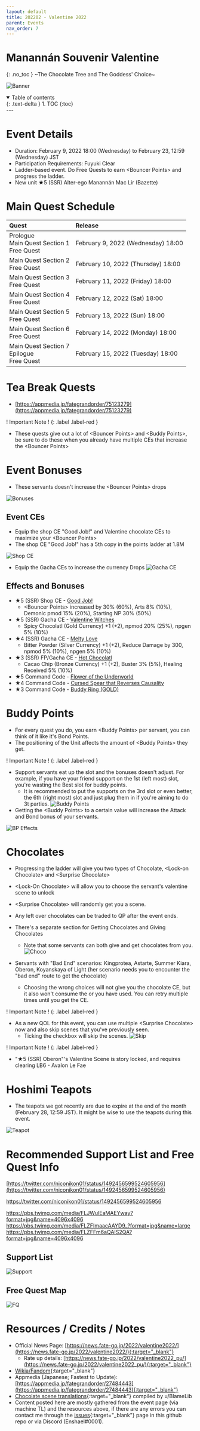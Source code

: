 ```yaml
---
layout: default
title: 202202 - Valentine 2022
parent: Events
nav_order: 7
---
```


# Manannán Souvenir Valentine
{: .no_toc }
~The Chocolate Tree and The Goddess' Choice~


![Banner](https://news.fate-go.jp/wp-content/uploads/2022/valentine2022_full_mxzlw/top_banner.png)

<details open markdown="block">
  <summary>
    Table of contents
  </summary>
  {: .text-delta }
1. TOC
{:toc}
</details>
---

# Event Details
- Duration: February 9, 2022 18:00 (Wednesday) to February 23, 12:59 (Wednesday) JST
- Participation Requirements: Fuyuki Clear
- Ladder-based event. Do Free Quests to earn &lt;Bouncer Points&gt; and progress the ladder.
- New unit ★5 (SSR) Alter-ego Manannán Mac Lir (Bazette)

# Main Quest Schedule

| Quest | Release |
| :-- | :-- |
| Prologue<br/>Main Quest Section 1<br/>Free Quest | February 9, 2022 (Wednesday) 18:00 |
| Main Quest Section 2<br/>Free Quest | February 10, 2022 (Thursday) 18:00 |
| Main Quest Section 3<br/>Free Quest | February 11, 2022 (Friday) 18:00 |
| Main Quest Section 4<br/>Free Quest | February 12, 2022 (Sat) 18:00 |
| Main Quest Section 5<br/>Free Quest | February 13, 2022 (Sun) 18:00 |
| Main Quest Section 6<br/>Free Quest | February 14, 2022 (Monday) 18:00 |
| Main Quest Section 7<br/>Epilogue<br/>Free Quest | February 15, 2022 (Tuesday) 18:00 |

# Tea Break Quests
- [https://appmedia.jp/fategrandorder/75123279](https://appmedia.jp/fategrandorder/75123279)

! Important Note !
{: .label .label-red }

- These quests give out a lot of &lt;Bouncer Points&gt; and &lt;Buddy Points&gt;, be sure to do these when you already have multiple CEs that increase the &lt;Bouncer Points&gt;

# Event Bonuses
- These servants doesn't increase the &lt;Bouncer Points&gt; drops

![Bonuses](https://cdn.discordapp.com/attachments/802752542538203147/940185814208495646/unknown.png)

## Event CEs
- Equip the shop CE "Good Job!" and Valentine chocolate CEs to maximize your &lt;Bouncer Points&gt;
- The shop CE "Good Job!" has a 5th copy in the points ladder at 1.8M

![Shop CE](https://news.fate-go.jp/wp-content/uploads/2022/valentine2022_full_mxzlw/info_howto_02.png)

- Equip the Gacha CEs to increase the currency Drops
![Gacha CE](https://news.fate-go.jp/wp-content/uploads/2022/valentine2022_full_mxzlw/info_howto_04.png)
  
## Effects and Bonuses
- ★5 (SSR) Shop CE - [Good Job!](https://fategrandorder.fandom.com/wiki/Good_Job!)
    - &lt;Bouncer Points&gt; increased by 30% (60%), Arts 8% (10%), Demonic pmod 15% (20%), Starting NP 30% (50%)
- ★5 (SSR) Gacha CE - [Valentine Witches](https://fategrandorder.fandom.com/wiki/Valentine_Witches)
    - Spicy Chocolatl (Gold Currency) +1 (+2), npmod 20% (25%), npgen 5% (10%)
- ★4 (SSR) Gacha CE - [Melty Love](https://fategrandorder.fandom.com/wiki/Melty_Love)
    - Bitter Powder (Silver Currency) +1 (+2), Reduce Damage by 300, npmod 5% (10%), npgen 5% (10%)
- ★3 (SSR) FP/Gacha CE - [Hot Chocolatl](https://fategrandorder.fandom.com/wiki/Hot_Chocolatl)
    - Cacao Chip (Bronze Currency) +1 (+2), Buster 3% (5%), Healing Received 5% (10%)
- ★5 Command Code - [Flower of the Underworld](https://fategrandorder.fandom.com/wiki/Flower_of_the_Underworld)
- ★4 Command Code - [Cursed Spear that Reverses Causality](https://fategrandorder.fandom.com/wiki/Cursed_Spear_that_Reverses_Causality)
- ★3 Command Code - [Buddy Ring (GOLD)](https://fategrandorder.fandom.com/wiki/Buddy_Ring_(GOLD))

# Buddy Points
- For every quest you do, you earn &lt;Buddy Points&gt; per servant, you can think of it like it's Bond Points.
- The positioning of the Unit affects the amount of &lt;Buddy Points&gt; they get.
  
! Important Note !
{: .label .label-red }

- Support servants eat up the slot and the bonuses doesn't adjust. For example, if you have your friend support on the 1st (left most) slot, you're wasting the Best slot for buddy points.
  - It is recommended to put the supports on the 3rd slot or even better, the 6th (right most) slot and just plug them in if you're aiming to do 3t parties.
![Buddy Points](https://news.fate-go.jp/wp-content/uploads/2022/valentine2022_full_mxzlw/info_image_05.png)
- Getting the &lt;Buddy Points&gt; to a certain value will increase the Attack and Bond bonus of your servants.

![BP Effects](https://cdn.discordapp.com/attachments/802752542538203147/940920334520053800/unknown.png)

# Chocolates
- Progressing the ladder will give you two types of Chocolate, &lt;Lock-on Chocolate&gt; and &lt;Surprise Chocolate&gt;
- &lt;Lock-On Chocolate&gt; will allow you to choose the servant's valentine scene to unlock
- &lt;Surprise Chocolate&gt; will randomly get you a scene.
- Any left over chocolates can be traded to QP after the event ends.
- There's a separate section for Getting Chocolates and Giving Chocolates
    - Note that some servants can both give and get chocolates from you.
![Choco](https://news.fate-go.jp/wp-content/uploads/2022/valentine2022_full_mxzlw/info_image_01.png)

- Servants with "Bad End" scenarios: Kingprotea, Astarte, Summer Kiara, Oberon, Koyanskaya of Light (her scenario needs you to encounter the "bad end" route to get the chocolate)
    - Choosing the wrong choices will not give you the chocolate CE, but it also won't consume the <Lock-on Chocolate> or <Surprise Chocolate> you have used. You can retry multiple times until you get the CE.

! Important Note !
{: .label .label-red }

- As a new QOL for this event, you can use multiple &lt;Surprise Chocolate&gt; now and also skip scenes that you've previously seen.
    - Ticking the checkbox will skip the scenes.
![Skip](https://news.fate-go.jp/wp-content/uploads/2022/valentine2022_full_mxzlw/info_image_03.png)

! Important Note !
{: .label .label-red }

- "★5 (SSR) Oberon"'s Valentine Scene is story locked, and requires clearing LB6 - Avalon Le Fae

# Hoshimi Teapots
- The teapots we got recently are due to expire at the end of the month (February 28, 12:59 JST). It might be wise to use the teapots during this event.

![Teapot](https://news.fate-go.jp/wp-content/uploads/2022/valentine2022_full_mxzlw/info_item_01.png)

# Recommended Support List and Free Quest Info
[https://twitter.com/niconikon01/status/1492456599524605956](https://twitter.com/niconikon01/status/1492456599524605956)


https://twitter.com/niconikon01/status/1492456599524605956

https://pbs.twimg.com/media/FLJWulEaMAEYway?format=jpg&name=4096x4096
https://pbs.twimg.com/media/FLZFImaacAAYD9_?format=jpg&name=large
https://pbs.twimg.com/media/FLZFFm6aQAIS2QA?format=jpg&name=4096x4096


## Support List

![Support](https://pbs.twimg.com/media/FLZFImaacAAYD9_?format=jpg&name=large)

## Free Quest Map

![FQ](https://pbs.twimg.com/media/FLZFFm6aQAIS2QA?format=jpg&name=4096x4096)

# Resources / Credits / Notes

- Official News Page: [https://news.fate-go.jp/2022/valentine2022/](https://news.fate-go.jp/2022/valentine2022/){:target="_blank"}
    - Rate up details: [https://news.fate-go.jp/2022/valentine2022_pu/](https://news.fate-go.jp/2022/valentine2022_pu/){:target="_blank"}
- [Wikia/Fandom](https://fategrandorder.fandom.com/wiki/Valentine_2022){:target="_blank"}
- Appmedia (Japanese; Fastest to Update): [https://appmedia.jp/fategrandorder/27484443](https://appmedia.jp/fategrandorder/27484443){:target="_blank"}
- [Chocolate scene translations](https://www.reddit.com/r/grandorder/comments/sovddh/valentines_2022_media_and_translate_status){:target="_blank"} compiled by u/BlameLib
- Content posted here are mostly gathered from the event page (via machine TL) and the resources above, if there are any errors you can contact me through the [issues](https://github.com/r-grandorder/fgo-guides/issues){:target="_blank"} page in this github repo or via Discord (Enshael#0001).


<script>
setInterval(function () {  
  var times = [1642496400];
  
  var now = new Date().getTime() / 1000;
  for(var i=0; i<times.length;i++){
    var futureEvent = times[i] > now;
    var diff = times[i]-now;
    if(!futureEvent) {
      diff = -diff;
    }
    /*https://stackoverflow.com/a/52387803*/
    var d = Math.floor(diff / (60*60*24));
    var h = Math.floor((diff % (60*60*24)) / (60*60));
    var m = Math.floor((diff % (60*60)) / 60);
    var s = Math.floor(diff % 60);
    var dDisplay = d > 0 ? d + (d == 1 ? " day, " : " days, ") : "";
    var hDisplay = h > 0 ? h + (h == 1 ? " hour, " : " hours, ") : "";
    var mDisplay = m > 0 ? m + (m == 1 ? " minute" : " minutes") : "";

    var disp = dDisplay + hDisplay + mDisplay;

    if(futureEvent) {
      disp = "in " + disp + ".";
    } else {
      disp = disp + " ago.";
    }
    document.querySelector("#timer"+(i+1)).textContent = disp;
  }
}, 1000);
</script>